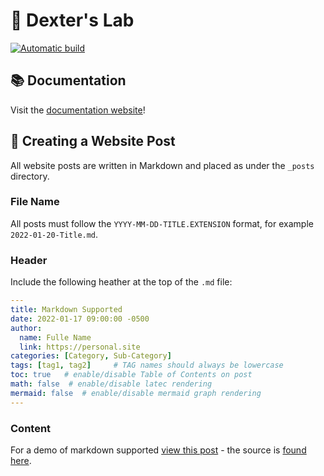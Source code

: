 # 🦾 Dexter's Lab
[![Automatic build](https://github.com/cs481-ekh/S22-ewco/actions/workflows/pages-deploy.yml/badge.svg)](https://github.com/cs481-ekh/ewco/actions/workflows/pages-deploy.yml)
## 📚 Documentation
Visit the [documentation website](https://cs481-ekh.github.io/s22-ewco/)!

## 📜 Creating a Website Post
All website posts are written in Markdown and placed as under the ```_posts``` directory.

### File Name
All posts must follow the ```YYYY-MM-DD-TITLE.EXTENSION``` format, for example ```2022-01-20-Title.md```.
### Header
Include the following heather at the top of the ```.md``` file:
```yaml
---
title: Markdown Supported
date: 2022-01-17 09:00:00 -0500
author:
  name: Fulle Name
  link: https://personal.site
categories: [Category, Sub-Category]
tags: [tag1, tag2]     # TAG names should always be lowercase
toc: true   # enable/disable Table of Contents on post
math: false  # enable/disable latec rendering
mermaid: false  # enable/disable mermaid graph rendering
---
```
### Content
For a demo of markdown supported [view this post](https://cs481-ekh.github.io/s22-ewco/posts/Markdown-Supported/) - the source is [found here](https://github.com/cs481-ekh/s22-ewco/blob/main/_posts/2022-01-17-Markdown-Supported.md?plain=1).
